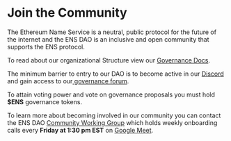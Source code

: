 # Join the Community

The Ethereum Name Service is a neutral, public protocol for the future of the internet and the ENS DAO is an inclusive and open community that supports the ENS protocol.

To read about our organizational Structure view our [Governance Docs](https://docs.ens.domains/v/governance/).

The minimum barrier to entry to our DAO is to become active in our [Discord](https://chat.ens.domains) and gain access to our[ governance forum](https://discuss.ens.domains).

To attain voting power and vote on governance proposals you must hold **$ENS** governance tokens.

To learn more about becoming involved in our community you can contact the ENS DAO [Community Working Group](https://discuss.ens.domains/t/community-working-group-dashboard/11031) which holds weekly onboarding calls every **Friday at 1:30 pm EST** on [Google Meet](https://meet.google.com/gvg-bkdk-xaa).
